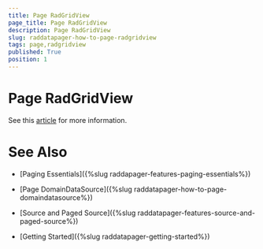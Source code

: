 ```yaml
---
title: Page RadGridView
page_title: Page RadGridView
description: Page RadGridView
slug: raddatapager-how-to-page-radgridview
tags: page,radgridview
published: True
position: 1
---
```


# Page RadGridView


See this [article](FDBBFA08-24CE-4FE6-AFEE-DAFEC25A9C0D#Paging_RadGridView) for more information.

# See Also

 * [Paging Essentials]({%slug raddapager-features-paging-essentials%})

 * [Page DomainDataSource]({%slug raddatapager-how-to-page-domaindatasource%})

 * [Source and Paged Source]({%slug raddatapager-features-source-and-paged-source%})

 * [Getting Started]({%slug raddatapager-getting-started%})
